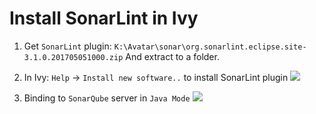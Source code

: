 # Install SonarLint in Ivy

1. Get `SonarLint` plugin:
    `K:\Avatar\sonar\org.sonarlint.eclipse.site-3.1.0.201705051000.zip`
And extract to a folder.

2. In Ivy: `Help` -> `Install new software..` to install SonarLint plugin
![](https://i.stack.imgur.com/WSlpD.jpg)

3. Binding to `SonarQube` server in `Java Mode`
![](https://i.stack.imgur.com/9MdDu.png)
